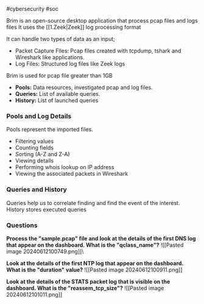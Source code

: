 #cybersecurity #soc 

Brim is an open-source desktop application that process pcap files and logs files
It uses the [[1.Zeek|Zeek]] log processing format

It can handle two types of data as an input;

- Packet Capture Files: Pcap files created with tcpdump, tshark and Wireshark like applications.
- Log Files: Structured log files like Zeek logs


Brim is used for pcap file greater than 1GB


- **Pools:** Data resources, investigated pcap and log files.
- **Queries:** List of available queries.
- **History:** List of launched queries

### Pools and Log Details
Pools represent the imported files.
- Filtering values
- Counting fields
- Sorting (A-Z and Z-A)
- Viewing details 
- Performing whois lookup on IP address
- Viewing the associated packets in Wireshark

### Queries and History

Queries help us to correlate finding and find the event of the interest. History stores executed queries

### Questions
**Process the "sample.pcap" file and look at the details of the first DNS log that appear on the dashboard. What is the "qclass_name"?**
![[Pasted image 20240612100749.png]]\


**Look at the details of the first NTP log that appear on the dashboard. What is the "duration" value?**
![[Pasted image 20240612100911.png]]

**Look at the details of the STATS packet log that is visible on the dashboard. What is the "reassem_tcp_size"?**
![[Pasted image 20240612101011.png]]
